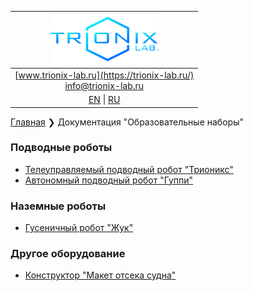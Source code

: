 
| ![logo](/logo_nav.png) |
| :---: |
| [www.trionix-lab.ru](https://trionix-lab.ru/) <br/> [info@trionix-lab.ru](mailto:info@trionix-lab.ru) |
| [EN](/README.md) \| [RU](/README_RU.md) |

[Главная](/README_RU.md) ❯ Документация "Образовательные наборы"

### Подводные роботы
* [Телеуправляемый подводный робот "Трионикс"](trionix_RU.md)
* [Автономный подводный робот "Гуппи"](guppy_RU.md)

### Наземные роботы
* [Гусеничный робот "Жук"](juke_RU.md)

### Другое оборудование
* [Конструктор "Макет отсека судна"](compartment_RU.md)